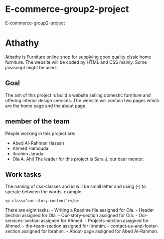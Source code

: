 # E-commerce-group2-project
E-commerce-group2-project
# Athathy 

Athathy is Furniture online shop for supplying good quality clssic home furniture. The website will be coded by HTML and CSS mainly. Some javascript might be used.
## Goal

The aim of this project is build a website selling domestic furniture and offering interior design services. The website will contain two pages which are the home page and the about page. 
## member of the team

People working in this project are:
- Abed Al-Rahman Hassan
- Ahmed Hamouda
- Ibrahim Jarada
- Ola A. Ahil
 The leader for this project is Sara J, our dear mentor.
## Work tasks
The naming of css-classes and id  will be small letter and using (-) to sperate between the words, example:
```
<p class="our-story-content"></p>
```
There are eight tasks. 
    - Writing a Readme file assigned for Ola.
    - Header Section assigned for Ola.
    - Our-story-section assigned for Ola.
    - Our-services-section assigned for Ahmed.
    - Projects-section assigned for Ahmed.
    - the-team-section assigned for Ibrahim.
    - contact-us-and-footer-section assigned for Ibrahim.
    - About-page assigned for Abed Al-Rahman.

